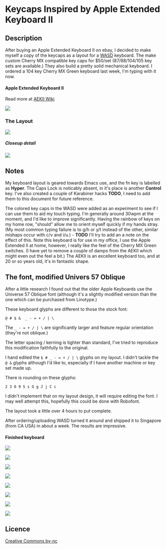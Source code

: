 # Keycaps Inspired by Apple Extended Keyboard II

## Description

After buying an Apple Extended Keyboard II on ebay, I decided to make
myself a copy of the keycaps as a layout for a
[WASD](http://www.wasdkeyboards.com/) keyboard. The make custom Cherry
MX compatible key caps for $50/set (87/88/104/105 key sets are
available.) They also build a pretty solid mechanical keyboard. I
ordered a 104 key Cherry MX Green keyboard last week, I'm typing with
it now.

#### Apple Extended Keyboard II

Read more at [AEKII Wiki](http://deskthority.net/wiki/Apple_Extended_Keyboard_II)

![](images/image10.jpeg)

### The Layout

<img src="https://rawgit.com/ocodo/Keycaps-Inspired-by-Apple-Extended-Keyboard-II/master/svg/apple-wasd-layout.svg"/>

##### Closeup detail

![](images/layout-closeup.png)

## Notes

My keyboard layout is geared towards Emacs use, and the fn key is
labelled as **Hyper**. The Caps Lock is noticably absent, in it's
place is another **Control** key.  I've also created a couple of
Karabiner hacks **TODO**, I need to add them to this document for
future reference.

The colored key caps in the WASD were added as an experiment to see if
I can use them to aid my touch typing. I'm generally around 30wpm at
the moment, and I'd like to improve significantly.  Having the rainbow
of keys on my home row, "should" allow me to orient myself quickly if
my hands stray. (My most common typing failure is to g/h or y/t
instead of the other, similar mishaps occur with c/v and i/u.)  -
**TODO** I'll try to add an a note on the effect of this.  Note this
keyboard is for use in my office, I use the Apple Extended II at home,
however, I really like the feel of the Cherry MX Green switches. (I
have yet to remove a couple of damps from the AEKII which might even
out the feel a bit.) The AEKII is an excellent keyboard too, and at 20
or so years old, it's in fantastic shape.

## The font, modified Univers 57 Oblique

After a little research I found out that the older Apple Keyboards use
the Universe 57 Oblique font (although it's a slightly modified
version than the one which can be purchased from Linotype.)

These keyboard glyphs are different to those the stock font:

    @ # $ &  _ - = + / | \

The `_ - = + / | \` are significantly larger and feature regular
orientation (they're not oblique.)

The letter spacing / kerning is tighter than standard, I've tried to
reproduce this modification faithfully to the original.

I hand edited the `$ # _ - = + / | \` glyphs on my layout. I didn't
tackle the `@ &` glyphs although I'd like to, especially if I have
another machine or key set made up.

There is rounding on these glyphs:

    2 3 6 9 S s G g J j C c

I didn't implement that on my layout design, it will require editing
the font.  I may well attempt this, hopefully this could be done with
Robofont.

The layout took a little over 4 hours to put complete.

After ordering/uploading WASD turned it around and shipped it to
Singapore (from CA USA) in about a week.  The results are impressive.

#### Finished keyboard

![](images/image1.jpeg)

![](images/image2.jpeg)

![](images/image3.jpeg)

![](images/image4.jpeg)

![](images/image5.jpeg)

![](images/image6.jpeg)

![](images/image7.jpeg)

![](images/image8.jpeg)


## Licence

[Creative Commons by-nc](http://creativecommons.org/licenses/by-nc/3.0/sg/)

